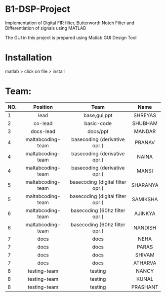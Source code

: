 # B1-DSP-Project [](https://www.mathworks.com/etc.clientlibs/mathworks/clientlibs/customer-ui/templates/common/resources/images/pic-header-mathworks-logo.svg)
Implementation of Digital FIR filter, Butterworth Notch Filter and Differentiation of signals using MATLAB 

The GUI in this project is prepared using Matlab GUI Design Tool


# Installation
matlab  > click on file > install
#
Team:
=============================

| NO.    | Position     | Team               | Name                       |
| :----- | :----------: | :----------------: | :-------------------------:|
|  1     |      lead        |      base,gui,ppt              |    SHREYAS                       |
|  2     |         co-lead     |        basic-code            |        SHUBHAM                    |
|    3    |       docs-lead       |          docs/ppt          |           MANDAR                 |
|   4     |        maltabcoding-team     |      basecoding  (derivative opr.)            |          PRANAV                  |
|   4     |        maltabcoding-team     |      basecoding  (derivative opr.)             |          NAINA                  |
|   4     |        maltabcoding-team     |      basecoding   (derivative opr.)            |          MANSI                  |
|   5     |        maltabcoding-team     |      basecoding   (digital filter opr.)            |          SHARANYA                  |
|   5     |        maltabcoding-team     |      basecoding   (digital filter opr.)            |          SAMIKSHA                  |
|   6     |        maltabcoding-team     |      basecoding   (60hz filter opr.)            |          AJINKYA                  |
|   6     |        maltabcoding-team     |      basecoding   (60hz filter opr.)            |          NANDISH                  |
|   7    |         docs     |      docs              |              NEHA              |
|   7    |         docs     |      docs              |              PARAS              |
|   7    |         docs     |      docs              |              SHIVAM              |
|   7    |         docs     |      docs              |              ATHARVA              |
|   8     |        testing-team      |      testing              |          NANCY                  |
|   8     |        testing-team      |      testing              |          KUNAL                  |
|   8     |        testing-team      |      testing              |          PRASHANT                  |
